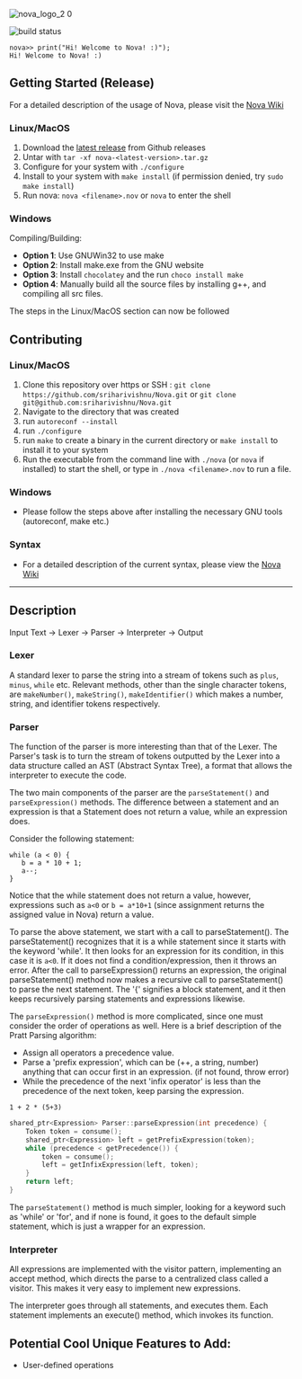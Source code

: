 ![nova_logo_2 0](https://user-images.githubusercontent.com/37857112/95665390-b3986c00-0b1d-11eb-8870-a33562fa6332.png)

![build status](https://github.com/sriharivishnu/Nova/workflows/build/badge.svg)
```
nova>> print("Hi! Welcome to Nova! :)");
Hi! Welcome to Nova! :)
```
## Getting Started (Release)
For a detailed description of the usage of Nova, please visit the [Nova Wiki](https://github.com/sriharivishnu/Nova/wiki)
### Linux/MacOS
1. Download the [latest release](https://github.com/sriharivishnu/Nova/releases/latest) from Github releases 
2. Untar with `tar -xf nova-<latest-version>.tar.gz`
3. Configure for your system with `./configure`
4. Install to your system with `make install` (if permission denied, try `sudo make install`)
5. Run nova: `nova <filename>.nov` or `nova` to enter the shell
### Windows
Compiling/Building:
- **Option 1**: Use GNUWin32 to use make
- **Option 2**: Install make.exe from the GNU website
- **Option 3**: Install `chocolatey` and the run `choco install make`
- **Option 4**: Manually build all the source files by installing g++, and compiling all src files.

The steps in the Linux/MacOS section can now be followed

## Contributing
### Linux/MacOS
1. Clone this repository over https or SSH : `git clone https://github.com/sriharivishnu/Nova.git` or `git clone git@github.com:sriharivishnu/Nova.git`
2. Navigate to the directory that was created
3. run `autoreconf --install`
4. run `./configure`
5. run `make` to create a binary in the current directory or `make install` to install it to your system
6. Run the executable from the command line with `./nova` (or `nova` if installed) to start the shell, or type in `./nova <filename>.nov` to run a file.

### Windows
- Please follow the steps above after installing the necessary GNU tools (autoreconf, make etc.)

### Syntax
- For a detailed description of the current syntax, please view the [Nova Wiki](https://github.com/sriharivishnu/Nova/wiki)
---

## Description
Input Text -> Lexer -> Parser -> Interpreter -> Output

### Lexer
A standard lexer to parse the string into a stream of tokens such as `plus`, `minus`, `while` etc. Relevant methods, other than the single character tokens, are `makeNumber()`, `makeString()`, `makeIdentifier()` which makes a number, string, and identifier tokens respectively.

### Parser
The function of the parser is more interesting than that of the Lexer. The Parser's task is to turn the stream of tokens outputted by the Lexer into a data structure called an AST (Abstract Syntax Tree), a format that allows the interpreter to execute the code. 

The two main components of the parser are the `parseStatement()` and `parseExpression()` methods. The difference between a statement and an expression is that a Statement does not return a value, while an expression does.

Consider the following statement:
```
while (a < 0) {
   b = a * 10 + 1;
   a--;
}
```
Notice that the while statement does not return a value, however, expressions such as `a<0` or `b = a*10+1` (since assignment returns the assigned value in Nova) return a value.

To parse the above statement, we start with a call to parseStatement(). The parseStatement() recognizes that it is a while statement since it starts with the keyword 'while'. It then looks for an expression for its condition, in this case it is `a<0`. If it does not find a condition/expression, then it throws an error. After the call to parseExpression() returns an expression, the original parseStatement() method now makes a recursive call to parseStatement() to parse the next statement. The '{' signifies a block statement, and it then keeps recursively parsing statements and expressions likewise.

The `parseExpression()` method is more complicated, since one must consider the order of operations as well. Here is a brief description of the Pratt Parsing algorithm: 
- Assign all operators a precedence value.
- Parse a 'prefix expression', which can be (++, a string, number) anything that can occur first in an expression. (if not found, throw error)
- While the precedence of the next 'infix operator' is less than the precedence of the next token, keep parsing the expression.

```
1 + 2 * (5+3)
```

```c++
shared_ptr<Expression> Parser::parseExpression(int precedence) {
    Token token = consume();
    shared_ptr<Expression> left = getPrefixExpression(token);
    while (precedence < getPrecedence()) {
        token = consume();
        left = getInfixExpression(left, token);
    }
    return left;
}
```

The `parseStatement()` method is much simpler, looking for a keyword such as 'while' or 'for', and if none is found, it goes to the default simple statement, which is just a wrapper for an expression.

### Interpreter

All expressions are implemented with the visitor pattern, implementing an accept method, which directs the parse to a centralized class called a visitor. This makes it very easy to implement new expressions. 

The interpreter goes through all statements, and executes them. Each statement implements an execute() method, which invokes its function. 

## Potential Cool Unique Features to Add:
- User-defined operations

